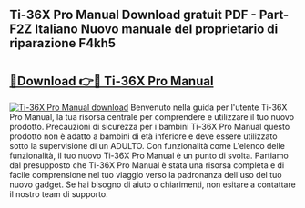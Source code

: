 ## Ti-36X Pro Manual Download gratuit PDF - Part-F2Z Italiano Nuovo manuale del proprietario di riparazione F4kh5

# <h2><a href="http://dfdxxdc.blite.top/?on=Ti-36X+Pro+Manual">🔗Download 👉🔴 Ti-36X Pro Manual</a></h2>

[![Ti-36X Pro Manual download](https://i.imgur.com/lujVjoI.png)](http://dfdxxdc.blite.top/?on=Ti-36X+Pro+Manual)
Benvenuto nella guida per l'utente Ti-36X Pro Manual, la tua risorsa centrale per comprendere e utilizzare il tuo nuovo prodotto. Precauzioni di sicurezza per i bambini Ti-36X Pro Manual questo prodotto non è adatto a bambini di età inferiore e deve essere utilizzato sotto la supervisione di un ADULTO. Con funzionalità come L'elenco delle funzionalità, il tuo nuovo Ti-36X Pro Manual è un punto di svolta. Partiamo dal presupposto che Ti-36X Pro Manual è stata una risorsa completa e di facile comprensione nel tuo viaggio verso la padronanza dell'uso del tuo nuovo gadget. Se hai bisogno di aiuto o chiarimenti, non esitare a contattare il nostro team di supporto.
